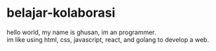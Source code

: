 # belajar-kolaborasi

hello world, my name is ghusan, im an programmer.  
im like using html, css, javascript, react, and golang to develop a web.

